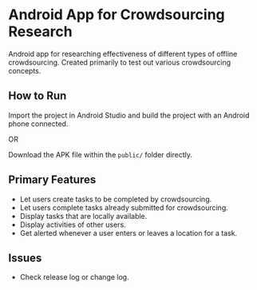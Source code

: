 # Android App for Crowdsourcing Research

Android app for researching effectiveness of different types of offline crowdsourcing. Created primarily to test out various crowdsourcing concepts.

## How to Run

Import the project in Android Studio and build the project with an Android phone connected.

OR

Download the APK file within the `public/` folder directly.

## Primary Features

- Let users create tasks to be completed by crowdsourcing.
- Let users complete tasks already submitted for crowdsourcing.
- Display tasks that are locally available.
- Display activities of other users.
- Get alerted whenever a user enters or leaves a location for a task.

## Issues

- Check release log or change log.
